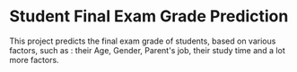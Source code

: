 # Student Final Exam Grade Prediction

This project predicts the final exam grade of students, based on various factors,
such as : their Age, Gender, Parent's job, their study time and a lot more factors.